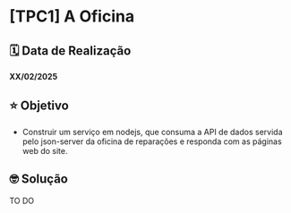# [TPC1] A Oficina

## 🗓️ Data de Realização

**XX/02/2025**

## ⭐ Objetivo

- Construir um serviço em nodejs, que consuma a API de dados servida pelo json-server da oficina de reparações e responda com as páginas web do site.

## 🤓 Solução

TO DO